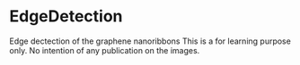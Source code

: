 # EdgeDetection
Edge dectection of the graphene nanoribbons
This is a for learning purpose only. No intention of any publication on the images.
